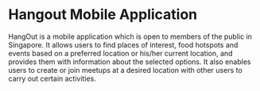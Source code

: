 # Hangout Mobile Application

HangOut is a mobile application which is open to members of the public in Singapore. It allows users to find places of interest, food hotspots and events based on a preferred location or his/her current location, and provides them with information about the selected options. It also enables users to create or join meetups at a desired location with other users to carry out certain activities. 
